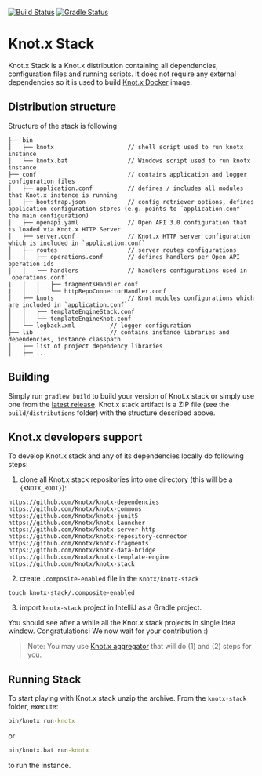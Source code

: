 [![Build Status](https://dev.azure.com/knotx/Knotx/_apis/build/status/Knotx.knotx-stack?branchName=master)](https://dev.azure.com/knotx/Knotx/_build/latest?definitionId=1&branchName=master)
[![Gradle Status](https://gradleupdate.appspot.com/Knotx/knotx-stack/status.svg)](https://gradleupdate.appspot.com/Knotx/knotx-stack/status)

# Knot.x Stack
Knot.x Stack is a Knot.x distribution containing all dependencies, configuration files and running scripts. 
It does not require any external dependencies so it is used to build [Knot.x Docker](https://github.com/Knotx/knotx-docker) image.

## Distribution structure

Structure of the stack is following
```
├── bin
|   ├── knotx                     // shell script used to run knotx instance
│   └── knotx.bat                 // Windows script used to run knotx instance                      
├── conf                          // contains application and logger configuration files
│   ├── application.conf          // defines / includes all modules that Knot.x instance is running
│   ├── bootstrap.json            // config retriever options, defines application configuration stores (e.g. points to `application.conf` - the main configuration)
│   ├── openapi.yaml              // Open API 3.0 configuration that is loaded via Knot.x HTTP Server
│   ├── server.conf               // Knot.x HTTP server configuration which is included in `application.conf`
│   ├── routes                    // server routes configurations 
│   │   ├── operations.conf       // defines handlers per Open API operation ids
│   │   └── handlers              // handlers configurations used in `operations.conf`
|   │   │   ├── fragmentsHandler.conf
|   │   │   └── httpRepoConnectorHandler.conf
│   ├── knots                     // Knot modules configurations which are included in `application.conf`
│   │   ├── templateEngineStack.conf
│   │   └── templateEngineKnot.conf
│   └── logback.xml          // logger configuration
├── lib                      // contains instance libraries and dependencies, instance classpath
│   ├── list of project dependency libraries
│   ├── ...
```

## Building
Simply run `gradlew build` to build your version of Knot.x stack or simply use one from the
[latest release](https://github.com/Knotx/knotx-stack/releases/latest). Knot.x stack artifact is a 
ZIP file (see the `build/distributions` folder) with the structure described above.

## Knot.x developers support
To develop Knot.x stack and any of its dependencies locally do following steps:
1. clone all Knot.x stack repositories into one directory (this will be a `{KNOTX_ROOT}`):
```
https://github.com/Knotx/knotx-dependencies
https://github.com/Knotx/knotx-commons
https://github.com/Knotx/knotx-junit5
https://github.com/Knotx/knotx-launcher
https://github.com/Knotx/knotx-server-http
https://github.com/Knotx/knotx-repository-connector
https://github.com/Knotx/knotx-fragments
https://github.com/Knotx/knotx-data-bridge
https://github.com/Knotx/knotx-template-engine
https://github.com/Knotx/knotx-stack
```
2. create `.composite-enabled` file in the `Knotx/knotx-stack`
```
touch knotx-stack/.composite-enabled
```
3. import `knotx-stack` project in IntelliJ as a Gradle project.

You should see after a while all the Knot.x stack projects in single Idea window. Congratulations! 
We now wait for your contribution :)

> Note: You may use [Knot.x aggregator](https://github.com/Knotx/knotx-aggregator#development-process)
that will do (1) and (2) steps for you.

## Running Stack
To start playing with Knot.x stack unzip the archive.
From the `knotx-stack` folder, execute:
```cmd
bin/knotx run-knotx
```
or
```cmd
bin/knotx.bat run-knotx
```
to run the instance.


[travis]:https://travis-ci.org/Knotx/knotx-stack
[travis img]:https://travis-ci.org/Knotx/knotx-stack.svg?branch=master

[license]:https://github.com/Knotx/knotx-stack/blob/master/LICENSE
[license img]:https://img.shields.io/badge/License-Apache%202.0-blue.svg
